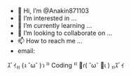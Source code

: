 - 👋 Hi, I’m @Anakin871103
- 👀 I’m interested in ...
- 🌱 I’m currently learning ...
- 💞️ I’m looking to collaborate on ...
- 📫 How to reach me ...
- email:

ｽﾞｲ₍₍ (ง ˘ω˘ )ว ⁾⁾ Coding ⁽⁽ 〪ɾ( ˘ω˘ 〫ɩ ) ₎₎ｽﾞｲ

<!---
Anakin871103/README is a ✨ special ✨ repository because its `README.md` (this file) appears on your GitHub profile.
You can click the Preview link to take a look at your changes.
--->
